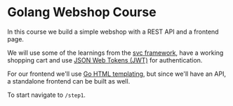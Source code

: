 # Golang Webshop Course

In this course we build a simple webshop with a REST API and a frontend page.

We will use some of the learnings from the [svc framework](https://github.com/gerbenjacobs/svc), 
have a working shopping cart and use [JSON Web Tokens (JWT)](https://jwt.io/) for authentication.

For our frontend we'll use [Go HTML templating](https://gowebexamples.com/templates/), 
but since we'll have an API, a standalone frontend can be built as well.

To start navigate to `/step1`.